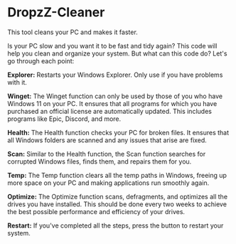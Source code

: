 # DropzZ-Cleaner
This tool cleans your PC and makes it faster.

Is your PC slow and you want it to be fast and tidy again? This code will help you clean and organize your system. But what can this code do? Let's go through each point:

**Explorer:**
Restarts your Windows Explorer. Only use if you have problems with it.

**Winget:**
The Winget function can only be used by those of you who have Windows 11 on your PC. It ensures that all programs for which you have purchased an official license are automatically updated. This includes programs like Epic, Discord, and more.

**Health:**
The Health function checks your PC for broken files. It ensures that all Windows folders are scanned and any issues that arise are fixed.

**Scan:**
Similar to the Health function, the Scan function searches for corrupted Windows files, finds them, and repairs them for you.

**Temp:**
The Temp function clears all the temp paths in Windows, freeing up more space on your PC and making applications run smoothly again.

**Optimize:**
The Optimize function scans, defragments, and optimizes all the drives you have installed. This should be done every two weeks to achieve the best possible performance and efficiency of your drives.

**Restart:**
If you've completed all the steps, press the button to restart your system.
